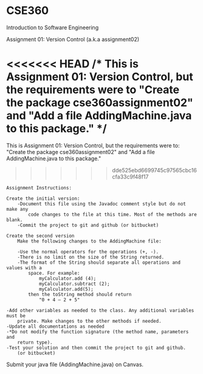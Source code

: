 # CSE360
 Introduction to Software Engineering

Assignment 01: Version Control (a.k.a assignment02)

<<<<<<< HEAD
/* 
  This is Assignment 01: Version Control, but the requirements were to 
   "Create the package cse360assignment02" 
      and 
   "Add a  file AddingMachine.java to this package."
*/
=======
This is Assignment 01: Version Control, but the requirements were to:
  "Create the package cse360assignment02" 
    and 
  "Add a  file AddingMachine.java to this package."
>>>>>>> dde525ebd6699745c97565cbc16cfa33c9f48f17

    Assignment Instructions:

    Create the initial version: 
        -Document this file using the Javadoc comment style but do not make any 
            code changes to the file at this time. Most of the methods are blank.
        -Commit the project to git and github (or bitbucket)

    Create the second version
        Make the following changes to the AddingMachine file:

        -Use the normal operators for the operations (+, -).
        -There is no limit on the size of the String returned.
        -The format of the String should separate all operations and values with a 
            space. For example:
                myCalculator.add (4); 
                myCalculator.subtract (2); 
                myCalculator.add(5);
            then the toString method should return
                "0 + 4 – 2 + 5"

    -Add other variables as needed to the class. Any additional variables must be 
        private. Make changes to the other methods if needed.
    -Update all documentations as needed
    -*Do not modify the function signature (the method name, parameters and 
        return type).
    -Test your solution and then commit the project to git and github. 
        (or bitbucket)

  Submit your java file (AddingMachine.java) on Canvas.

